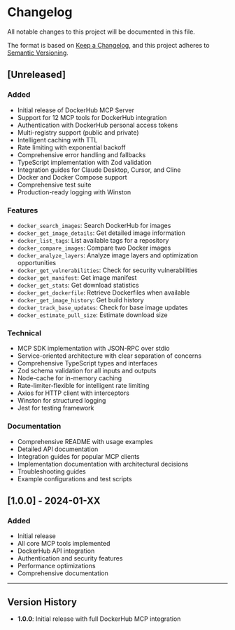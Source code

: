 # Changelog

All notable changes to this project will be documented in this file.

The format is based on [Keep a Changelog](https://keepachangelog.com/en/1.0.0/),
and this project adheres to [Semantic Versioning](https://semver.org/spec/v2.0.0.html).

## [Unreleased]

### Added
- Initial release of DockerHub MCP Server
- Support for 12 MCP tools for DockerHub integration
- Authentication with DockerHub personal access tokens
- Multi-registry support (public and private)
- Intelligent caching with TTL
- Rate limiting with exponential backoff
- Comprehensive error handling and fallbacks
- TypeScript implementation with Zod validation
- Integration guides for Claude Desktop, Cursor, and Cline
- Docker and Docker Compose support
- Comprehensive test suite
- Production-ready logging with Winston

### Features
- `docker_search_images`: Search DockerHub for images
- `docker_get_image_details`: Get detailed image information
- `docker_list_tags`: List available tags for a repository
- `docker_compare_images`: Compare two Docker images
- `docker_analyze_layers`: Analyze image layers and optimization opportunities
- `docker_get_vulnerabilities`: Check for security vulnerabilities
- `docker_get_manifest`: Get image manifest
- `docker_get_stats`: Get download statistics
- `docker_get_dockerfile`: Retrieve Dockerfiles when available
- `docker_get_image_history`: Get build history
- `docker_track_base_updates`: Check for base image updates
- `docker_estimate_pull_size`: Estimate download size

### Technical
- MCP SDK implementation with JSON-RPC over stdio
- Service-oriented architecture with clear separation of concerns
- Comprehensive TypeScript types and interfaces
- Zod schema validation for all inputs and outputs
- Node-cache for in-memory caching
- Rate-limiter-flexible for intelligent rate limiting
- Axios for HTTP client with interceptors
- Winston for structured logging
- Jest for testing framework

### Documentation
- Comprehensive README with usage examples
- Detailed API documentation
- Integration guides for popular MCP clients
- Implementation documentation with architectural decisions
- Troubleshooting guides
- Example configurations and test scripts

## [1.0.0] - 2024-01-XX

### Added
- Initial release
- All core MCP tools implemented
- DockerHub API integration
- Authentication and security features
- Performance optimizations
- Comprehensive documentation

---

## Version History

- **1.0.0**: Initial release with full DockerHub MCP integration
